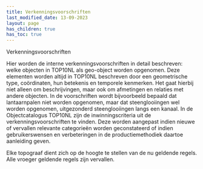 ```yaml
---
title: Verkenningsvoorschriften
last_modified_date: 13-09-2023
layout: page
has_children: true
has_toc: true
---
```


Verkenningsvoorschriften

Hier worden de interne verkenningsvoorschriften in detail beschreven: welke objecten in TOP10NL als geo-object worden opgenomen.
Deze elementen worden altijd in TOP10NL beschreven door een geometrische type, coördinaten, hun betekenis en temporele kenmerken.
Het gaat hierbij niet alleen om beschrijvingen, maar ook om afmetingen en relaties met andere objecten.
In de voorschriften wordt bijvoorbeeld bepaald dat lantaarnpalen niet worden opgenomen, maar dat steenglooiingen wel worden opgenomen, uitgezonderd steenglooiingen langs een kanaal.
In de Objectcatalogus TOP10NL zijn de inwinningscriteria uit de verkenningsvoorschriften te vinden.
Deze worden aangepast indien nieuwe of vervallen relevante categorieën worden geconstateerd of indien gebruikerswensen en verbeteringen in de productiemethodiek daartoe aanleiding geven.

Elke topograaf dient zich op de hoogte te stellen van de nu geldende regels. Alle vroeger geldende regels zijn vervallen.
